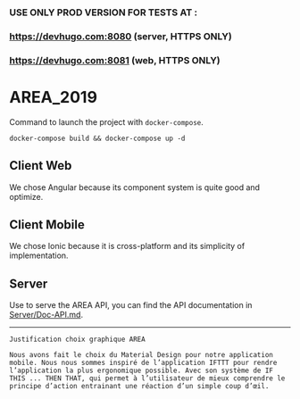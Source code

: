 ### USE ONLY PROD VERSION FOR TESTS AT :

### https://devhugo.com:8080 (server, HTTPS ONLY)
### https://devhugo.com:8081 (web, HTTPS ONLY)

# AREA_2019

Command to launch the project with `docker-compose`.

```
docker-compose build && docker-compose up -d
```

## Client Web

We chose Angular because its component system is quite good and optimize.

## Client Mobile

We chose Ionic because it is cross-platform and its simplicity of implementation.

## Server

Use to serve the AREA API, you can find the API documentation in [Server/Doc-API.md](../dev/Server/Doc-API.md).

---

```
Justification choix graphique AREA

Nous avons fait le choix du Material Design pour notre application mobile. Nous nous sommes inspiré de l’application IFTTT pour rendre l’application la plus ergonomique possible. Avec son système de IF THIS ... THEN THAT, qui permet à l’utilisateur de mieux comprendre le principe d’action entrainant une réaction d’un simple coup d’œil.
```